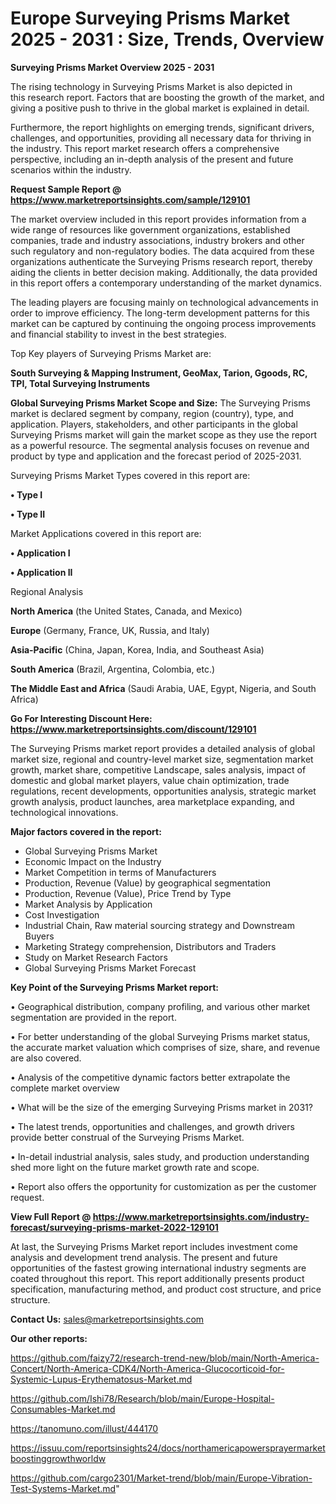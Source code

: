   # Europe Surveying Prisms Market 2025 - 2031 : Size, Trends, Overview

<Strong> Surveying Prisms Market Overview 2025 - 2031</strong>

The rising technology in Surveying Prisms Market is also depicted in this research report. Factors that are boosting the growth of the market, and giving a positive push to thrive in the global market is explained in detail.

Furthermore, the report highlights on emerging trends, significant drivers, challenges, and opportunities, providing all necessary data for thriving in the industry. This report market research offers a comprehensive perspective, including an in-depth analysis of the present and future scenarios within the industry.

<strong>Request Sample Report @ <a href=https://www.marketreportsinsights.com/sample/129101>https://www.marketreportsinsights.com/sample/129101</a></strong>

The market overview included in this report provides information from a wide range of resources like government organizations, established companies, trade and industry associations, industry brokers and other such regulatory and non-regulatory bodies. The data acquired from these organizations authenticate the Surveying Prisms research report, thereby aiding the clients in better decision making. Additionally, the data provided in this report offers a contemporary understanding of the market dynamics.

The leading players are focusing mainly on technological advancements in order to improve efficiency. The long-term development patterns for this market can be captured by continuing the ongoing process improvements and financial stability to invest in the best strategies.

Top Key players of Surveying Prisms Market are:

<strong>South Surveying & Mapping Instrument, GeoMax, Tarion, Ggoods, RC, TPI, Total Surveying Instruments</strong>

<strong><b>Global Surveying Prisms Market Scope and Size:</b></strong>
The Surveying Prisms market is declared segment by company, region (country), type, and application. Players, stakeholders, and other participants in the global Surveying Prisms market will gain the market scope as they use the report as a powerful resource. The segmental analysis focuses on revenue and product by type and application and the forecast period of 2025-2031.

Surveying Prisms Market Types covered in this report are:

<strong>• Type I

• Type II</strong>

Market Applications covered in this report are:

<strong>• Application I

• Application II</strong> 

Regional Analysis

<strong>North America</strong> (the United States, Canada, and Mexico)

<strong>Europe</strong> (Germany, France, UK, Russia, and Italy)

<strong>Asia-Pacific</strong> (China, Japan, Korea, India, and Southeast Asia)

<strong>South America</strong> (Brazil, Argentina, Colombia, etc.)

<strong>The Middle East and Africa</strong> (Saudi Arabia, UAE, Egypt, Nigeria, and South Africa)

<strong>Go For Interesting Discount Here: <a href=https://www.marketreportsinsights.com/discount/129101>https://www.marketreportsinsights.com/discount/129101</a></strong>

The Surveying Prisms market report provides a detailed analysis of global market size, regional and country-level market size, segmentation market growth, market share, competitive Landscape, sales analysis, impact of domestic and global market players, value chain optimization, trade regulations, recent developments, opportunities analysis, strategic market growth analysis, product launches, area marketplace expanding, and technological innovations.

<strong><b>Major factors covered in the report:</b></strong>
<ul>
  <li>Global Surveying Prisms Market </li>
  <li>Economic Impact on the Industry</li>
  <li>Market Competition in terms of Manufacturers</li>
  <li>Production, Revenue (Value) by geographical segmentation</li>
  <li>Production, Revenue (Value), Price Trend by Type</li>
  <li>Market Analysis by Application</li>
  <li>Cost Investigation</li>
  <li>Industrial Chain, Raw material sourcing strategy and Downstream Buyers</li>
  <li>Marketing Strategy comprehension, Distributors and Traders</li>
  <li>Study on Market Research Factors</li>
  <li>Global Surveying Prisms Market Forecast</li>
</ul>

<strong><b>Key Point of the Surveying Prisms Market report:</b></strong>

• Geographical distribution, company profiling, and various other market segmentation are provided in the report.

• For better understanding of the global Surveying Prisms market status, the accurate market valuation which comprises of size, share, and revenue are also covered.

• Analysis of the competitive dynamic factors better extrapolate the complete market overview

• What will be the size of the emerging Surveying Prisms market in 2031?

• The latest trends, opportunities and challenges, and growth drivers provide better construal of the Surveying Prisms Market.

• In-detail industrial analysis, sales study, and production understanding shed more light on the future market growth rate and scope.

• Report also offers the opportunity for customization as per the customer request.

<strong><b>View Full Report @ <a href=https://www.marketreportsinsights.com/industry-forecast/surveying-prisms-market-2022-129101>https://www.marketreportsinsights.com/industry-forecast/surveying-prisms-market-2022-129101</a></b></strong>


At last, the Surveying Prisms Market report includes investment come analysis and development trend analysis. The present and future opportunities of the fastest growing international industry segments are coated throughout this report. This report additionally presents product specification, manufacturing method, and product cost structure, and price structure.

<strong>Contact Us:</strong>
sales@marketreportsinsights.com

<strong>Our other reports:</strong>

<a href=https://github.com/faizy72/research-trend-new/blob/main/North-America-Concert/North-America-CDK4/North-America-Glucocorticoid-for-Systemic-Lupus-Erythematosus-Market.md>https://github.com/faizy72/research-trend-new/blob/main/North-America-Concert/North-America-CDK4/North-America-Glucocorticoid-for-Systemic-Lupus-Erythematosus-Market.md</a>

<a href=https://github.com/Ishi78/Research/blob/main/Europe-Hospital-Consumables-Market.md>https://github.com/Ishi78/Research/blob/main/Europe-Hospital-Consumables-Market.md</a>

<a href=https://tanomuno.com/illust/444170>https://tanomuno.com/illust/444170</a>

<a href=https://issuu.com/reportsinsights24/docs/northamericapowersprayermarketboostinggrowthworldw>https://issuu.com/reportsinsights24/docs/northamericapowersprayermarketboostinggrowthworldw</a>

<a href=https://github.com/cargo2301/Market-trend/blob/main/Europe-Vibration-Test-Systems-Market.md>https://github.com/cargo2301/Market-trend/blob/main/Europe-Vibration-Test-Systems-Market.md</a>"
